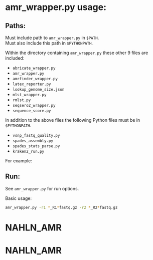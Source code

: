 # amr_wrapper.py usage:

## Paths:

Must include path to `amr_wrapper.py` in `$PATH`.<br>
Must also include this path in `$PYTHONPATH`.

Within the directory containing `amr_wrapper.py` these other 9 files are included:

- `abricate_wrapper.py`
- `amr_wrapper.py`
- `amrfinder_wrapper.py`
- `latex_reporter.py`
- `lookup_genome_size.json`
- `mlst_wrapper.py`
- `rmlst.py`
- `seqsero2_wrapper.py`
- `sequence_score.py`

In addition to the above files the following Python files must be in `$PYTHONPATH`.

- `vsnp_fastq_quality.py`
- `spades_assembly.py`
- `spades_stats_parse.py`
- `kraken2_run.py`

For example:


## Run:

See `amr_wrapper.py` for run options.

Basic usage:

```zsh
amr_wrapper.py -r1 *_R1*fastq.gz -r2 *_R2*fastq.gz
```

# NAHLN_AMR
# NAHLN_AMR
